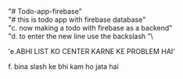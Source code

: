 "# Todo-app-firebase" \
"# this is todo app with firebase database"\
"c. now making a todo with firebase as a backend"\
"d. to enter the new line use the backslash "\

 'e.ABHI LIST KO CENTER KARNE KE PROBLEM HAI'

 f. bina slash ke bhi kam ho jata hai

